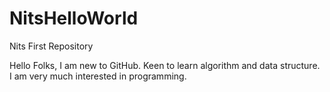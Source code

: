 # NitsHelloWorld
Nits First Repository

Hello Folks,
I am new to GitHub. Keen to learn algorithm and data structure. I am very much interested in programming.
